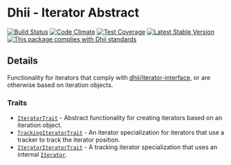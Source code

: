 # Dhii - Iterator Abstract

[![Build Status](https://travis-ci.org/Dhii/iterator-abstract.svg?branch=develop)](https://travis-ci.org/Dhii/iterator-abstract)
[![Code Climate](https://codeclimate.com/github/Dhii/iterator-abstract/badges/gpa.svg)](https://codeclimate.com/github/Dhii/iterator-abstract)
[![Test Coverage](https://codeclimate.com/github/Dhii/iterator-abstract/badges/coverage.svg)](https://codeclimate.com/github/Dhii/iterator-abstract/coverage)
[![Latest Stable Version](https://poser.pugx.org/dhii/iterator-abstract/version)](https://packagist.org/packages/dhii/iterator-abstract)
[![This package complies with Dhii standards](https://img.shields.io/badge/Dhii-Compliant-green.svg?style=flat-square)][Dhii]

## Details
Functionality for iterators that comply with [dhii/iterator-interface][], or are otherwise based on iteration objects.

### Traits
- [`IteratorTrait`] - Abstract functionality for creating iterators based on an iteration object.
- [`TrackingIteratorTrait`] - An iterator specialization for iterators that use a tracker to track the iterator position.
- [`IteratorIteratorTrait`] - A tracking iterator specialization that uses an internal [`Iterator`][].

[Dhii]:                                                     https://github.com/Dhii/dhii
[dhii/iterator-interface]:                                  https://packagist.org/packages/dhii/iterator-interface

[`Iterator`]:                                               http://php.net/manual/en/class.iterator.php

[`IteratorTrait`]:                                          src/IteratorTrait.php
[`TrackingIteratorTrait`]:                                  src/TrackingIteratorTrait.php
[`IteratorIteratorTrait`]:                                  src/IteratorIteratorTrait.php
